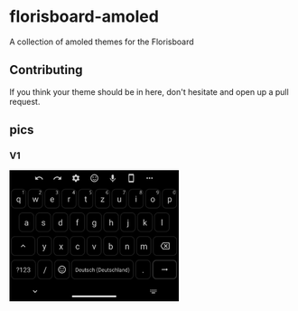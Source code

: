 # florisboard-amoled
A collection of amoled themes for the Florisboard

## Contributing

If you think your theme should be in here, don't hesitate and open up a pull request.

## pics

### V1
<img src="https://github.com/Fl1tzi/florisboard-amoled/blob/main/images/V1.png" width="300" />
